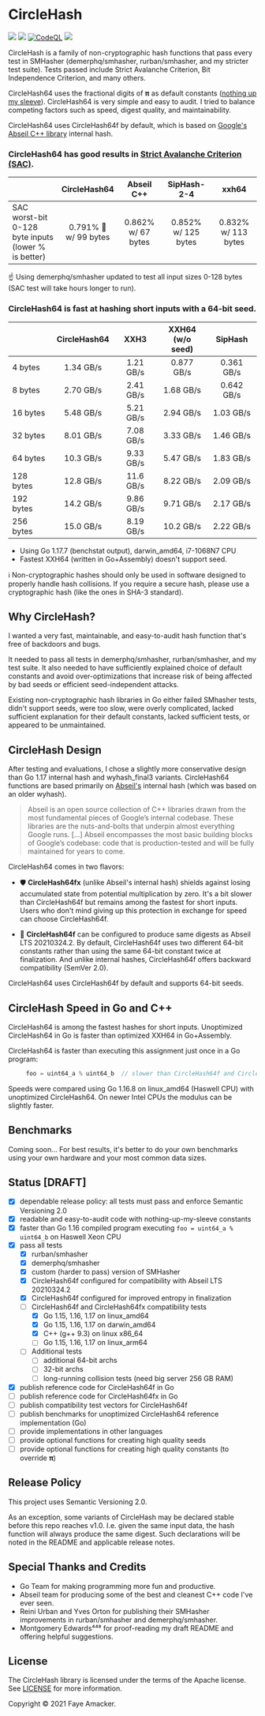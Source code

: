 # CircleHash

[![](https://github.com/fxamacker/circlehash/workflows/CI/badge.svg)](https://github.com/fxamacker/circlehash/actions?query=workflow%3ACI)
[![](https://github.com/fxamacker/circlehash/workflows/linters/badge.svg)](https://github.com/fxamacker/circlehash/actions?query=workflow%3Alinters)
[![CodeQL](https://github.com/fxamacker/circlehash/actions/workflows/codeql-analysis.yml/badge.svg)](https://github.com/fxamacker/circlehash/actions/workflows/codeql-analysis.yml)
[![](https://github.com/fxamacker/circlehash/workflows/cover%20100%25/badge.svg)](https://github.com/fxamacker/circlehash/actions?query=workflow%3A%22cover+100%25%22)

CircleHash is a family of non-cryptographic hash functions that pass every test in SMHasher (demerphq/smhasher, rurban/smhasher, and my stricter test suite).  Tests passed include Strict Avalanche Criterion, Bit Independence Criterion, and many others.

CircleHash64 uses the fractional digits of **π** as default constants ([nothing up my sleeve](https://en.wikipedia.org/wiki/Nothing-up-my-sleeve_number)). CircleHash64 is very simple and easy to audit.  I tried to balance competing factors such as speed, digest quality, and maintainability.

CircleHash64 uses CircleHash64f by default, which is based on [Google's Abseil C++ library](https://abseil.io/about/) internal hash.

### CircleHash64 has good results in [Strict Avalanche Criterion (SAC)](https://en.wikipedia.org/wiki/Avalanche_effect#Strict_avalanche_criterion).

|                | CircleHash64 | Abseil C++ | SipHash-2-4 | xxh64 |
| :---           | :---:         | :---:  | :---: | :---: |
| SAC worst-bit <br/> 0-128 byte inputs <br/> (lower % is better) | 0.791% 🥇 <br/> w/ 99 bytes | 0.862% <br/> w/ 67 bytes | 0.852% <br/> w/ 125 bytes | 0.832% <br/> w/ 113 bytes |

☝️ Using demerphq/smhasher updated to test all input sizes 0-128 bytes (SAC test will take hours longer to run).

### CircleHash64 is fast at hashing short inputs with a 64-bit seed.
|              | CircleHash64 | XXH3 | XXH64 <br/>(w/o seed) | SipHash |
|:-------------|:---:|:---:|:---:|:---:|
| 4 bytes | 1.34 GB/s | 1.21 GB/s| 0.877 GB/s | 0.361 GB/s |
| 8 bytes | 2.70 GB/s | 2.41 GB/s | 1.68 GB/s | 0.642 GB/s |
| 16 bytes | 5.48 GB/s | 5.21 GB/s | 2.94 GB/s | 1.03 GB/s |
| 32 bytes | 8.01 GB/s | 7.08 GB/s | 3.33 GB/s | 1.46 GB/s |
| 64 bytes | 10.3 GB/s | 9.33 GB/s | 5.47 GB/s | 1.83 GB/s |
| 128 bytes | 12.8 GB/s | 11.6 GB/s | 8.22 GB/s | 2.09 GB/s |
| 192 bytes | 14.2 GB/s | 9.86 GB/s | 9.71 GB/s | 2.17 GB/s |
| 256 bytes | 15.0 GB/s | 8.19 GB/s | 10.2 GB/s | 2.22 GB/s |

- Using Go 1.17.7 (benchstat output), darwin_amd64, i7-1068N7 CPU  
- Fastest XXH64 (written in Go+Assembly) doesn't support seed.

ℹ️ Non-cryptographic hashes should only be used in software designed to properly handle hash collisions.  If you require a secure hash, please use a cryptographic hash (like the ones in SHA-3 standard).

## Why CircleHash?

I wanted a very fast, maintainable, and easy-to-audit hash function that's free of backdoors and bugs.

It needed to pass all tests in demerphq/smhasher, rurban/smhasher, and my test suite.  It also needed to have sufficiently explained choice of default constants and avoid over-optimizations that increase risk of being affected by bad seeds or efficient seed-independent attacks.

Existing non-cryptographic hash libraries in Go either failed SMhasher tests, didn't support seeds, were too slow, were overly complicated, lacked sufficient explanation for their default constants, lacked sufficient tests, or appeared to be unmaintained.

## CircleHash Design

After testing and evaluations, I chose a slightly more conservative design than Go 1.17 internal hash and wyhash_final3 variants.  CircleHash64 functions are based primarily on [Abseil's](https://abseil.io/about/) internal hash (which was based on an older wyhash).

> Abseil is an open source collection of C++ libraries drawn from the most fundamental pieces of Google’s internal codebase. These libraries are the nuts-and-bolts that underpin almost everything Google runs. [...] Abseil encompasses the most basic building blocks of Google’s codebase: code that is production-tested and will be fully maintained for years to come.

CircleHash64 comes in two flavors:

- 🛡️ **CircleHash64fx** (unlike Abseil's internal hash) shields against losing accumulated state from potential multiplication by zero. It's a bit slower than CircleHash64f but remains among the fastest for short inputs. Users who don't mind giving up this protection in exchange for speed can choose CircleHash64f.

- 🚀 **CircleHash64f** can be configured to produce same digests as Abseil LTS 20210324.2.  By default, CircleHash64f uses two different 64-bit constants rather than using the same 64-bit constant twice at finalization.  And unlike internal hashes, CircleHash64f offers backward compatibility (SemVer 2.0).

CircleHash64 uses CircleHash64f by default and supports 64-bit seeds.

## CircleHash Speed in Go and C++

CircleHash64 is among the fastest hashes for short inputs. Unoptimized CircleHash64 in Go is faster than optimized XXH64 in Go+Assembly.

CircleHash64 is faster than executing this assignment just once in a Go program:

```Go 
     foo = uint64_a % uint64_b  // slower than CircleHash64f and CircleHash64fx on Haswell Xeon
```

Speeds were compared using Go 1.16.8 on linux_amd64 (Haswell CPU) with unoptimized CircleHash64. On newer Intel CPUs the modulus can be slightly faster.

## Benchmarks

Coming soon... For best results, it's better to do your own benchmarks using your own hardware and your most common data sizes.

## Status [DRAFT]
  - [x] dependable release policy: all tests must pass and enforce Semantic Versioning 2.0
  - [x] readable and easy-to-audit code with nothing-up-my-sleeve constants
  - [x] faster than Go 1.16 compiled program executing `foo = uint64_a % uint64_b` on Haswell Xeon CPU
  - [x] pass all tests
      - [x] rurban/smhasher
      - [x] demerphq/smhasher
      - [x] custom (harder to pass) version of SMHasher 
      - [x] CircleHash64f configured for compatibility with Abseil LTS 20210324.2
      - [x] CircleHash64f configured for improved entropy in finalization
      - [ ] CircleHash64f and CircleHash64fx compatibility tests
          - [x] Go 1.15, 1.16, 1.17 on linux_amd64
          - [x] Go 1.15, 1.16, 1.17 on darwin_amd64
          - [x] C++ (g++ 9.3) on linux x86_64
          - [ ] Go 1.15, 1.16, 1.17 on linux_arm64
      - [ ] Additional tests
          - [ ] additional 64-bit archs
          - [ ] 32-bit archs
          - [ ] long-running collision tests (need big server 256 GB RAM)
  - [x] publish reference code for CircleHash64f in Go
  - [ ] publish reference code for CircleHash64fx in Go
  - [ ] publish compatibility test vectors for CircleHash64f
  - [ ] publish benchmarks for unoptimized CircleHash64 reference implementation (Go)
  - [ ] provide implementations in other languages
  - [ ] provide optional functions for creating high quality seeds
  - [ ] provide optional functions for creating high quality constants (to override **π**)

## Release Policy

This project uses Semantic Versioning 2.0.  

As an exception, some variants of CircleHash may be declared stable before this repo reaches v1.0.  I.e. given the same input data, the hash function will always produce the same digest.  Such declarations will be noted in the README and applicable release notes.

## Special Thanks and Credits
  - Go Team for making programming more fun and productive.
  - Abseil team for producing some of the best and cleanest C++ code I've ever seen.
  - Reini Urban and Yves Orton for publishing their SMHasher improvements in rurban/smhasher and demerphq/smhasher.
  - Montgomery Edwards⁴⁴⁸ for proof-reading my draft README and offering helpful suggestions.

## License

The CircleHash library is licensed under the terms of the Apache license. See [LICENSE](LICENSE) for more information.

Copyright © 2021 Faye Amacker.
